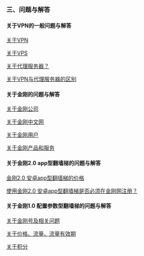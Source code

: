 ### 三、问题与解答
#### 关于VPN的一般问题与解答

[关于VPN](https://a2zitpro.github.io/web/aboutvpn)

[关于VPS]()

[关于代理服务器？](https://a2zitpro.github.io/web/关于代理服务器)

[关于VPN与代理服务器的区别]( )

#### 关于金刚的问题与解答

[关于金刚公司](https://a2zitpro.github.io/web/金刚公司)

[关于金刚中文网](https://a2zitpro.github.io/web/金刚中文网)

[关于金刚用户](https://a2zitpro.github.io/web/关于金刚用户)

[关于金刚产品和服务](https://a2zitpro.github.io/web/金刚产品和服务)

#### 关于金刚2.0 app型翻墙梯的问题与解答

[金刚2.0 安卓app型翻墙梯的价格]()

[使用金刚2.0 安卓app型翻墙梯是否必须在金刚网注册？]()

#### 关于金刚1.0 配置参数型翻墙梯的问题与解答

[关于金刚号及相关问题](https://a2zitpro.github.io/web/金刚号及相关问题)

[关于价格、流量、流量有效期](https://a2zitpro.github.io/web/price_of_L2TP)

[关于积分](https://a2zitpro.github.io/web/积分)
